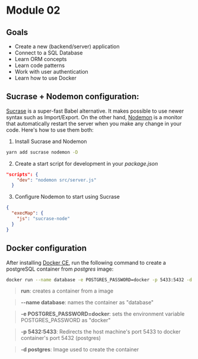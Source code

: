 # Module 02

## Goals
- Create a new (backend/server) application
- Connect to a SQL Database
- Learn ORM concepts
- Learn code patterns
- Work with user authentication
- Learn how to use Docker

## Sucrase + Nodemon configuration:
[Sucrase](https://github.com/alangpierce/sucrase) is a super-fast Babel alternative. It makes possible to use newer syntax such as Import/Export. On the other hand, [Nodemon](https://github.com/remy/nodemon) is a monitor that automatically restart the server when you make any change in your code. Here's how to use them both:

1) Install Sucrase and Nodemon

```bash
yarn add sucrase nodemon -D
```

2) Create a start script for development in your *package.json*

```json
"scripts": {
    "dev": "nodemon src/server.js"
  }
```
  
3) Configure Nodemon to start using Sucrase

```json
{
  "execMap": {
    "js": "sucrase-node"
  }
}
```

## Docker configuration
After installing [Docker CE](https://github.com/docker/docker-ce), run the following command to create a postgreSQL container from *postgres* image:

```bash
docker run --name database -e POSTGRES_PASSWORD=docker -p 5433:5432 -d postgres 
```

> **run**: creates a container from a image

> **--name database**:  names the container as "database"

> **-e POSTGRES_PASSWORD=docker**: sets the environment variable POSTGRES_PASSWORD as "docker"

> **-p 5432:5433**:  Redirects the host machine's port 5433 to docker container's port 5432 (postgres)

> **-d postgres**:  Image used to create the container

